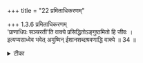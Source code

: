 +++
title = "22 प्रमिताधिकरणम्"

+++
1.3.6 प्रमिताधिकरणम्  
'प्राणाधिपः सञ्चरती'ति वाक्ये प्रसिद्धितोऽङ्गुष्ठमितो हि जीवः ।  
इत्यप्यसाध्वेव भवेत् अमुष्मिन् ईशानशब्दश्रवणाद्धि वाक्ये ॥ 34 ॥

<details><summary>टीका</summary>

1.3.6 प्रमिताधिकरणम् It is argued that the one who is referred to in the उपनिषद्1 as of the size of a thumb is the soul only as the latter is well - known to be so in the text - 'The ruler of the body, the sense - organs2, etc. This view is wrong. It is because the same text which speaks of the person of the size of a thumb is declared, as the Lord of past and future. This rulership is not possible in the case of the soul. Notes : 1. कठ् Up., II.iv.12. 2. श्वेत् Up., V.viii.7.
</details>

